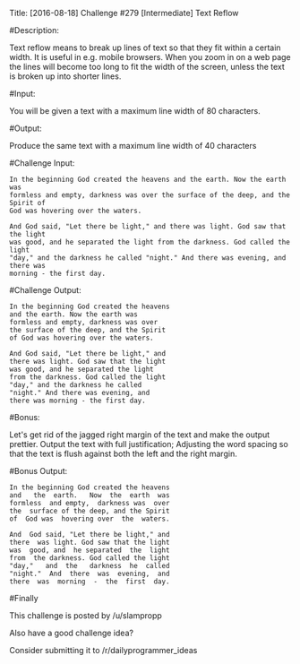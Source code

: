 Title: [2016-08-18] Challenge #279 [Intermediate] Text Reflow

#Description:

Text reflow means to break up lines of text so that they fit within a certain width. It is useful in e.g. mobile browsers. When you zoom in on a web page the lines will become too long to fit the width of the screen, unless the text is broken up into shorter lines.


#Input:

You will be given a text with a maximum line width of 80 characters.


#Output:

Produce the same text with a maximum line width of 40 characters


#Challenge Input:

    In the beginning God created the heavens and the earth. Now the earth was 
    formless and empty, darkness was over the surface of the deep, and the Spirit of
    God was hovering over the waters.

    And God said, "Let there be light," and there was light. God saw that the light
    was good, and he separated the light from the darkness. God called the light
    "day," and the darkness he called "night." And there was evening, and there was
    morning - the first day.


#Challenge Output:

    In the beginning God created the heavens
    and the earth. Now the earth was
    formless and empty, darkness was over
    the surface of the deep, and the Spirit
    of God was hovering over the waters.

    And God said, "Let there be light," and
    there was light. God saw that the light
    was good, and he separated the light
    from the darkness. God called the light
    "day," and the darkness he called
    "night." And there was evening, and
    there was morning - the first day.

    
#Bonus:

Let's get rid of the jagged right margin of the text and make the output prettier. Output the text with full justification; Adjusting the word spacing so that the text is flush against both the left and the right margin.


#Bonus Output:

    In the beginning God created the heavens
    and   the  earth.   Now  the  earth  was
    formless  and empty,  darkness was  over
    the  surface of the deep, and the Spirit
    of  God was  hovering over  the  waters.

    And  God said, "Let there be light," and
    there  was light. God saw that the light
    was  good, and  he separated  the  light
    from  the darkness. God called the light
    "day,"   and  the   darkness  he  called
    "night."  And  there  was  evening,  and
    there  was  morning  -  the  first  day.


#Finally

This challenge is posted by /u/slampropp

Also have a good challenge idea?

Consider submitting it to /r/dailyprogrammer_ideas
